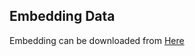 ## Embedding Data
Embedding can be downloaded from [Here](https://drive.google.com/a/eng.ucsd.edu/file/d/1Bio0CgBIXOaEdrYZgWvlKXJhkTZy9Okw/view?usp=sharing) 
